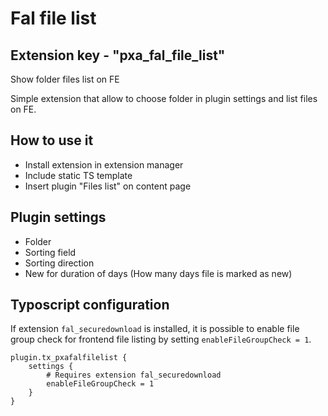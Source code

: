 # Fal file list
## Extension key - "pxa_fal_file_list"
Show folder files list on FE

Simple extension that allow to choose folder in plugin settings and list files on FE.

## How to use it
- Install extension in extension manager
- Include static TS template
- Insert plugin "Files list" on content page

## Plugin settings

- Folder
- Sorting field
- Sorting direction
- New for duration of days (How many days file is marked as new)

## Typoscript configuration

If extension `fal_securedownload` is installed, it is possible to enable file group check for frontend file listing by setting `enableFileGroupCheck = 1`.


```
plugin.tx_pxafalfilelist {
    settings {
        # Requires extension fal_securedownload
        enableFileGroupCheck = 1
    }
}
```

